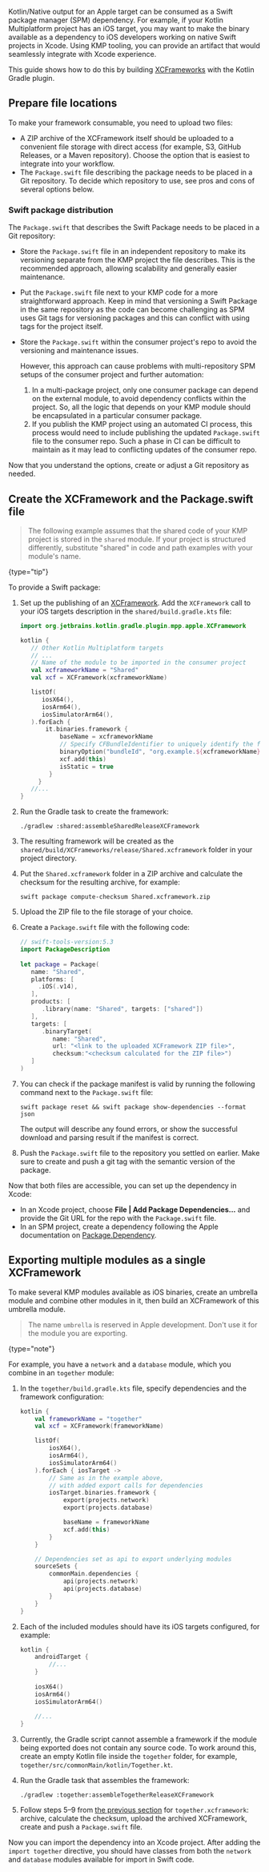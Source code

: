 [//]: # (title: Swift package export setup)

Kotlin/Native output for an Apple target can be consumed as a Swift package manager (SPM) dependency.
For example, if your Kotlin Multiplatform project has an iOS target, you may want to make the binary available
as a dependency to iOS developers working on native Swift projects in Xcode. Using KMP tooling, you can provide
an artifact that would seamlessly integrate with Xcode experience.

This guide shows how to do this by building [XCFrameworks](multiplatform-build-native-binaries.md#build-xcframeworks)
with the Kotlin Gradle plugin.

## Prepare file locations

To make your framework consumable, you need to upload two files:
* A ZIP archive of the XCFramework itself should be uploaded to a convenient file storage with direct access (for example,
S3, GitHub Releases, or a Maven repository). Choose the option that is easiest to integrate into your workflow.
* The `Package.swift` file describing the package needs to be placed in a Git repository. To decide which
repository to use, see pros and cons of several options below.

### Swift package distribution
The `Package.swift` that describes the Swift Package needs to be placed in a Git repository:
* Store the `Package.swift` file in an independent repository to make its versioning separate from the
KMP project the file describes. This is the recommended approach, allowing scalability and generally easier
maintenance.
* Put the `Package.swift` file next to your KMP code for a more straightforward approach. Keep in mind that versioning
a Swift Package in the same repository as the code can become challenging as SPM uses Git tags for versioning packages
and this can conflict with using tags for the project itself. 
* Store the `Package.swift` within the consumer project's repo to avoid the versioning and maintenance issues.

  However, this approach can cause problems with multi-repository SPM setups of the consumer project and further automation:
  1. In a multi-package project, only one consumer package can depend on the external module, to avoid dependency conflicts
  within the project. So, all the logic that depends on your KMP module should be encapsulated in a particular consumer package.
  2. If you publish the KMP project using an automated CI process, this process would need to include publishing the
  updated `Package.swift` file to the consumer repo. Such a phase in CI can be difficult to maintain as it may lead
  to conflicting updates of the consumer repo.

Now that you understand the options, create or adjust a Git repository as needed.

## Create the XCFramework and the Package.swift file

> The following example assumes that the shared code of your KMP project is stored in the `shared` module.
> If your project is structured differently, substitute "shared" in code and path examples with your module's name.  
>
{type="tip"}

To provide a Swift package:
1. Set up the publishing of an [XCFramework](multiplatform-build-native-binaries.md#build-xcframeworks). Add the `XCFramework`
call to your iOS targets description in the `shared/build.gradle.kts` file:
   ```kotlin
   import org.jetbrains.kotlin.gradle.plugin.mpp.apple.XCFramework
   
   kotlin {
      // Other Kotlin Multiplatform targets
      // ...
      // Name of the module to be imported in the consumer project
      val xcframeworkName = "Shared"
      val xcf = XCFramework(xcframeworkName)
   
      listOf(
         iosX64(),
         iosArm64(),
         iosSimulatorArm64(),
      ).forEach {
          it.binaries.framework {
              baseName = xcframeworkName
              // Specify CFBundleIdentifier to uniquely identify the framework
              binaryOption("bundleId", "org.example.${xcframeworkName}")
              xcf.add(this)
              isStatic = true
           }
        }
      //...
   }
   ```
2. Run the Gradle task to create the framework:
   
   `./gradlew :shared:assembleSharedReleaseXCFramework`
3. The resulting framework will be created as the `shared/build/XCFrameworks/release/Shared.xcframework` folder in your project directory.
4. Put the `Shared.xcframework` folder in a ZIP archive and calculate the checksum for the resulting archive, for example:
   
   `swift package compute-checksum Shared.xcframework.zip`
5. Upload the ZIP file to the file storage of your choice.
6. Create a `Package.swift` file with the following code:
   ```Swift
   // swift-tools-version:5.3
   import PackageDescription
    
   let package = Package(
      name: "Shared",
      platforms: [
        .iOS(.v14),
      ],
      products: [
         .library(name: "Shared", targets: ["shared"])
      ],
      targets: [
         .binaryTarget(
            name: "Shared",
            url: "<link to the uploaded XCFramework ZIP file>",
            checksum:"<checksum calculated for the ZIP file>")
      ]
   )
   ```
7. You can check if the package manifest is valid by running the following command next to the `Package.swift` file:

    ```shell
    swift package reset && swift package show-dependencies --format json
    ```
    
    The output will describe any found errors, or show the successful download and parsing result if the manifest is correct.

8. Push the `Package.swift` file to the repository you settled on earlier. Make sure to create and push a git tag with the
semantic version of the package.

Now that both files are accessible, you can set up the dependency in Xcode:
* In an Xcode project, choose **File | Add Package Dependencies...** and provide the Git URL for the repo with
the `Package.swift` file.
* In an SPM project, create a dependency following the Apple documentation on [Package.Dependency](https://developer.apple.com/documentation/packagedescription/package/dependency).

## Exporting multiple modules as a single XCFramework

To make several KMP modules available as iOS binaries, create an umbrella module and combine other modules in it,
then build an XCFramework of this umbrella module.

<!--TODO remove this note when https://youtrack.jetbrains.com/issue/KT-66565 is fixed-->

> The name `umbrella` is reserved in Apple development. Don't use it for the module you are exporting.
> 
{type="note"}

For example, you have a `network` and a `database` module, which you combine in an `together` module:

1. In the `together/build.gradle.kts` file, specify dependencies and the framework configuration:

    ```kotlin
    kotlin {
        val frameworkName = "together"
        val xcf = XCFramework(frameworkName)
    
        listOf(
            iosX64(),
            iosArm64(),
            iosSimulatorArm64()
        ).forEach { iosTarget ->
            // Same as in the example above,
            // with added export calls for dependencies
            iosTarget.binaries.framework {
                export(projects.network)
                export(projects.database)
    
                baseName = frameworkName
                xcf.add(this)
            }
        }
    
        // Dependencies set as api to export underlying modules
        sourceSets {
            commonMain.dependencies {
                api(projects.network)
                api(projects.database)
            }
        }
    }
    ```

2. Each of the included modules should have its iOS targets configured, for example:

    ```kotlin
    kotlin {
        androidTarget {
            //...
        }
        
        iosX64()
        iosArm64()
        iosSimulatorArm64()
        
        //...
    }
    ```

3. Currently, the Gradle script cannot assemble a framework if the module being exported does not contain any source code.
   To work around this, create an empty Kotlin file inside the `together` folder, for example, `together/src/commonMain/kotlin/Together.kt`.

4. Run the Gradle task that assembles the framework:

    ```shell
    ./gradlew :together:assembleTogetherReleaseXCFramework
    ```

5. Follow steps 5–9 from [the previous section](#create-the-xcframework-and-the-package-swift-file) for `together.xcframework`: archive, calculate the checksum, upload
the archived XCFramework, create and push a `Package.swift` file.

Now you can import the dependency into an Xcode project. After adding the `import together` directive,
you should have classes from both the `network` and `database` modules available for import in Swift code.
